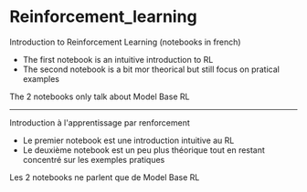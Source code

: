 # Reinforcement_learning
Introduction to Reinforcement Learning (notebooks in french)

* The first notebook is an intuitive introduction to RL
* The second notebook is a bit mor theorical but still focus on pratical examples

The 2 notebooks only talk about Model Base RL

---------------------------------------------

Introduction à l'apprentissage par renforcement

* Le premier notebook est une introduction intuitive au RL
* Le deuxième notebook est un peu plus théorique tout en restant concentré sur les exemples pratiques

Les 2 notebooks ne parlent que de Model Base RL
